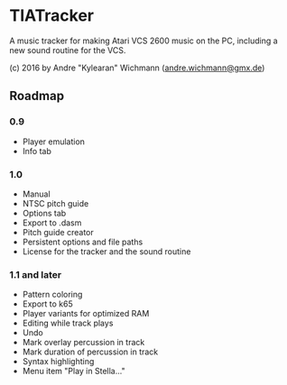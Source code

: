 # TIATracker #

A music tracker for making Atari VCS 2600 music on the PC, including a new sound routine for the VCS.

(c) 2016 by Andre "Kylearan" Wichmann (andre.wichmann@gmx.de)

## Roadmap ##

### 0.9 ###

* Player emulation
* Info tab

### 1.0 ###

* Manual
* NTSC pitch guide
* Options tab
* Export to .dasm
* Pitch guide creator
* Persistent options and file paths
* License for the tracker and the sound routine

### 1.1 and later ###

* Pattern coloring
* Export to k65
* Player variants for optimized RAM
* Editing while track plays
* Undo
* Mark overlay percussion in track
* Mark duration of percussion in track
* Syntax highlighting
* Menu item "Play in Stella..."